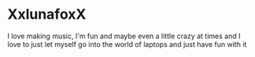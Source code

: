 # XxlunafoxX
I love making music, I'm fun and maybe even a little crazy at times and I love to just let myself go into the world of laptops and just have fun with it
